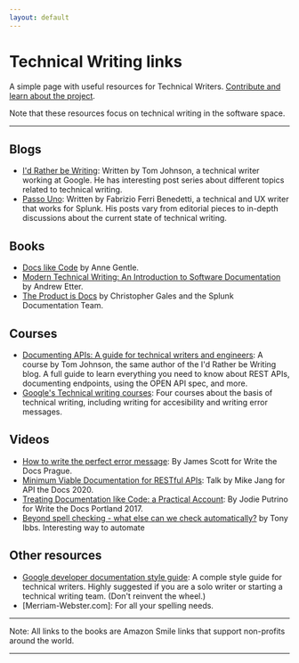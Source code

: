 ```yaml
---
layout: default
---
```


# Technical Writing links

A simple page with useful resources for Technical Writers. [Contribute and learn
about the project](/about).

Note that these resources focus on technical writing in the software space.

---

## Blogs

- [I'd Rather be Writing](https://idratherbewriting.com/): Written by Tom
  Johnson, a technical writer working at Google. He has interesting post series
  about different topics related to technical writing.
- [Passo Uno](https://passo.uno/): Written by Fabrizio Ferri Benedetti, a
  technical and UX writer that works for Splunk. His posts vary from editorial
  pieces to in-depth discussions about the current state of technical writing.

## Books

- [Docs like Code](https://smile.amazon.com/Docs-Like-Code-Anne-Gentle-ebook/dp/B08KY82ZSB/)
by Anne Gentle.
- [Modern Technical Writing: An Introduction to Software Documentation](https://smile.amazon.com/Modern-Technical-Writing-Introduction-Documentation-ebook/dp/B01A2QL9SS/)
by Andrew Etter.
- [The Product is Docs](https://smile.amazon.com/Product-Docs-technical-documentation-development-ebook/dp/B085KHTV95)
by Christopher Gales and the Splunk Documentation Team.

## Courses

- [Documenting APIs: A guide for technical writers and engineers](https://idratherbewriting.com/learnapidoc/): A course
by Tom Johnson, the same author of the I'd Rather be Writing blog. A full guide to learn everything you need to know
about REST APIs, documenting endpoints, using the OPEN API spec, and more.
- [Google's Technical writing courses](https://developers.google.com/tech-writing/overview): Four courses about the
basis of technical writing, including writing for accesibility and writing error messages.

## Videos

- [How to write the perfect error message](https://www.youtube.com/watch?v=hzCfl8CGJuw):
  By James Scott for Write the Docs Prague.
- [Minimum Viable Documentation for RESTful APIs](https://www.youtube.com/watch?v=E3YesNMUx1o):
  Talk by Mike Jang for API the Docs 2020.
- [Treating Documentation like Code: a Practical Account](https://www.youtube.com/watch?v=Mzu-c-FoOdw):
  By Jodie Putrino for Write the Docs Portland 2017.
- [Beyond spell checking - what else can we check automatically?](https://www.youtube.com/watch?v=8NukYx5ggCM)
by Tony Ibbs. Interesting way to automate

## Other resources

- [Google developer documentation style guide](https://developers.google.com/style/): A comple style guide for technical writers. Highly suggested if you are a solo writer or starting a technical writing team. (Don't reinvent the wheel.)
- [Merriam-Webster.com]: For all your spelling needs.

---

Note: All links to the books are Amazon Smile links that support non-profits
around the world.

---